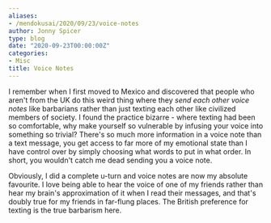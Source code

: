```yaml
---
aliases:
- /mendokusai/2020/09/23/voice-notes
author: Jonny Spicer
type: blog
date: "2020-09-23T00:00:00Z"
categories:
- Misc
title: Voice Notes
---
```

I remember when I first moved to Mexico and discovered that people who aren't from the UK do this weird thing where they *send each other voice notes* like barbarians rather than
just texting each other like civilized members of society. I found the practice bizarre - where texting had been so comfortable, why make yourself so vulnerable by infusing your
voice into something so trivial? There's so much more information in a voice note than a text message, you get access to far more of my emotional state than I have control over by
simply choosing what words to put in what order. In short, you wouldn't catch me dead sending you a voice note.

Obviously, I did a complete u-turn and voice notes are now my absolute favourite. I love being able to hear the voice of one of my friends rather than hear my brain's approximation of
it when I read their messages, and that's doubly true for my friends in far-flung places. The British preference for texting is the true barbarism here.
